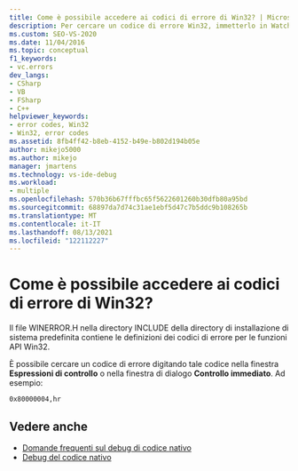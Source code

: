 ```yaml
---
title: Come è possibile accedere ai codici di errore di Win32? | Microsoft Docs
description: Per cercare un codice di errore Win32, immetterlo in Watch o QuickWatch. Ad esempio, "0x80000004,hr". Le definizioni del codice di errore sono incluse in INCLUDE\WINERROR.H.
ms.custom: SEO-VS-2020
ms.date: 11/04/2016
ms.topic: conceptual
f1_keywords:
- vc.errors
dev_langs:
- CSharp
- VB
- FSharp
- C++
helpviewer_keywords:
- error codes, Win32
- Win32, error codes
ms.assetid: 8fb4ff42-b8eb-4152-b49e-b802d194b05e
author: mikejo5000
ms.author: mikejo
manager: jmartens
ms.technology: vs-ide-debug
ms.workload:
- multiple
ms.openlocfilehash: 570b36b67fffbc65f5622601260b30dfb80a95bd
ms.sourcegitcommit: 68897da7d74c31ae1ebf5d47c7b5ddc9b108265b
ms.translationtype: MT
ms.contentlocale: it-IT
ms.lasthandoff: 08/13/2021
ms.locfileid: "122112227"
---
```

# <a name="where-can-i-look-up-win32-error-codes"></a>Come è possibile accedere ai codici di errore di Win32?
Il file WINERROR.H nella directory INCLUDE della directory di installazione di sistema predefinita contiene le definizioni dei codici di errore per le funzioni API Win32.

 È possibile cercare un codice di errore digitando tale codice nella finestra **Espressioni di controllo** o nella finestra di dialogo **Controllo immediato**. Ad esempio:

`0x80000004,hr`

## <a name="see-also"></a>Vedere anche
- [Domande frequenti sul debug di codice nativo](../debugger/debugging-native-code-faqs.md)
- [Debug del codice nativo](../debugger/debugging-native-code.md)